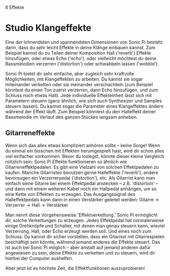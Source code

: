 6 Effekte

# Studio Klangeffekte

Eine der lohnendsten und spannendsten Dimensionen von Sonic Pi besteht darin, dass du sehr leicht Effekte in deine Klänge einbauen kannst. Zum Beispiel kannst du zu Teilen deiner Komposition Hall ('reverb') Effekte hinzufügen, oder etwas Echo ('echo'), oder vielleicht möchtest du deine Bassmelodien verzerren ('distortion') oder schwabbeln lassen ('wobble').

Sonic Pi bietet dir sehr einfache, aber zugleich sehr kraftvolle Möglichkeiten, mit Klangeffekten zu arbeiten. Du kannst sie sogar miteinander verketten oder sie ineinander verschachteln (zum Beispiel könntest du einen Ton zuerst verzerren, dann Echo hinzufügen, und zum Schluss noch etwas Hall). Jede individuelle Effekteinheit lässt sich mit Parametern steuern (ganz ähnlich, wie sich auch Synthesizer und Samples steuern lassen). Du kannst sogar die Parameter eines Klangeffektes ändern während der Effekt läuft. Zum Beispiel könntest du den Halleffekt deiner Bassmelodie im Verlauf des ganzen Stückes langsam anheben.

## Gitarreneffekte

Wenn sich das alles etwas kompliziert anhören sollte – keine Sorge! Wenn du einmal ein bisschen mit Effekten herumgespielt hast, wird dir schon alles viel einfacher vorkommen. Bevor du loslegst, könnte dieser kleine Vergleich nützlich sein: Sonic Pi Effekte funktionieren so ähnlich wie Gitarreneffektpedalen. Es gibt eine Vielzahl von solchen Effektpedalen zu kaufen. Manche Gitarristen benutzen gerne Halleffekte ('reverb'), andere bevorsugen ein Verzerrerpedal ('distortion'), etc. Als Gitarrist kann man einfach seine Gitarre bei einem Effektpedal anstecken – z.B. 'distortion' – und dann mit einem weiteren Kabel noch ein Hallpedal anhängen, um so eine Kette von Effekten zu erzeugen. Das Ausgangssignal des Halleffektpedals kann dann in einen Verstärker geleitet werden: Gitarre -> Verzerrer -> Hall -> Verstärker

Man nennt diese Vorgehensweise 'Effektverkettung.' Sonic Pi ermöglicht dir, solche Verkettungen zu erzeugen. Jedes Effektpedal hat normalerweise einige Drehknöpfe und Schalter, mit denen man genau steuern kann, wieviel Verzerrung, Hall, oder Echo erzeugt werden soll. Und eines noch zum Schluss: Du kannst dir sicher vorstellen, dass ein Gitarisst mit Gitarrespielen beschäftigt sein könnte, während jemand anderes die Effekte steuert. Das ist auch bei Sonic Pi möglich – aber anstatt auf jemand anderen dafür angewiesen zu sein, deine Effekte zu verketten und zu steuern, wird dir hierbei der Computer aushelfen.

Aber jetzt ist es höchste Zeit, die Effektfunktionen auszuprobieren!
